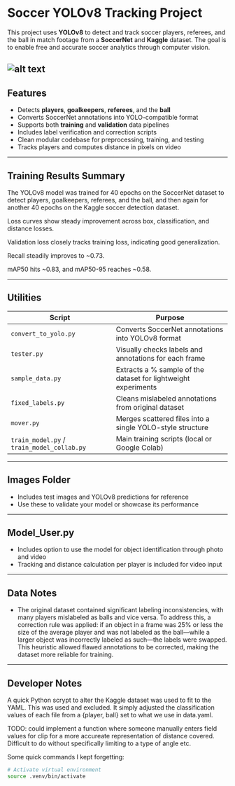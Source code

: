 # Soccer YOLOv8 Tracking Project

This project uses **YOLOv8** to detect and track soccer players, referees, and the ball in match footage from a **SoccerNet** and **Kaggle** dataset. The goal is to enable free and accurate soccer analytics through computer vision.

![alt text](<Screenshot 2025-04-02 at 5.49.08 PM.png>)
---

## Features

- Detects **players**, **goalkeepers**, **referees**, and the **ball**
- Converts SoccerNet annotations into YOLO-compatible format
- Supports both **training** and **validation** data pipelines
- Includes label verification and correction scripts
- Clean modular codebase for preprocessing, training, and testing
- Tracks players and computes distance in pixels on video 

---

## Training Results Summary

The YOLOv8 model was trained for 40 epochs on the SoccerNet dataset to detect players, goalkeepers, referees, and the ball, and then again for another 40 epochs on the Kaggle soccer detection dataset. 

Loss curves show steady improvement across box, classification, and distance losses.

Validation loss closely tracks training loss, indicating good generalization.

Recall steadily improves to ~0.73.

mAP50 hits ~0.83, and mAP50-95 reaches ~0.58.

---

## Utilities

| Script | Purpose |
|--------|---------|
| `convert_to_yolo.py` | Converts SoccerNet annotations into YOLOv8 format |
| `tester.py` | Visually checks labels and annotations for each frame |
| `sample_data.py` | Extracts a % sample of the dataset for lightweight experiments |
| `fixed_labels.py` | Cleans mislabeled annotations from original dataset |
| `mover.py` | Merges scattered files into a single YOLO-style structure |
| `train_model.py` / `train_model_collab.py` | Main training scripts (local or Google Colab) |

---

## Images Folder

- Includes test images and YOLOv8 predictions for reference  
- Use these to validate your model or showcase its performance

---

## Model_User.py

- Includes option to use the model for object identification through photo and video
- Tracking and distance calculation per player is included for video input

---

## Data Notes

- The original dataset contained significant labeling inconsistencies, with many players mislabeled as balls and vice versa. To address this, a correction rule was applied: if an object in a frame was 25% or less the size of the average player and was not labeled as the ball—while a larger object was incorrectly labeled as such—the labels were swapped. This heuristic allowed flawed annotations to be corrected, making the dataset more reliable for training.

---

## Developer Notes

A quick Python scrypt to alter the Kaggle dataset was used to fit to the YAML.
This was used and excluded. It simply adjusted the classification values of each file from a {player, ball} set to what we use in data.yaml.

TODO: could implement a function where someone manually enters field values for clip for a more accureate representation of distance covered. Difficult to do without specifically limiting to a type of angle etc. 

Some quick commands I kept forgetting:

```bash
# Activate virtual environment
source .venv/bin/activate

